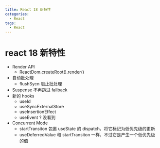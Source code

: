 ```yaml
---
title: React 18 新特性
categories:
  - React
tags:
  - React
---
```


# react 18 新特性

- Render API
  - ReactDom.createRoot().render()
- 自动批处理
  - flushSycn 阻止批处理
- Suspense 不再跳过 fallback
- 新的 hooks
  - useId
  - useSyncExternalStore
  - useInsertionEffect
  - useEvent ? 没看到
- Concurrent Mode
  - startTransiton 包裹 useState 的 dispatch，将它标记为低优先级的更新
  - useDeferredValue 和 startTransiton 一样，不过它是产生一个低优先级的值
